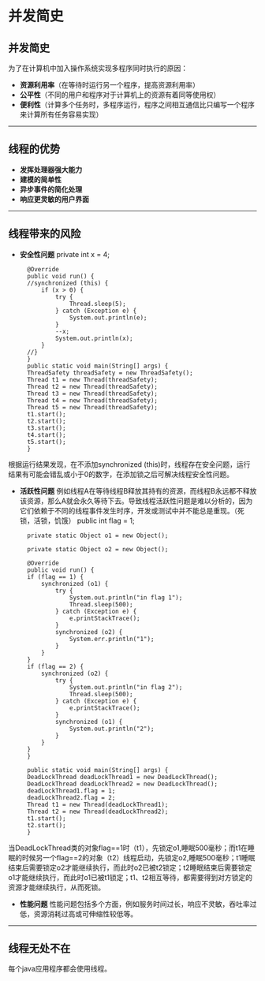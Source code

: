 # 并发简史
## 并发简史
为了在计算机中加入操作系统实现多程序同时执行的原因：
- **资源利用率**（在等待时运行另一个程序，提高资源利用率）
- **公平性**（不同的用户和程序对于计算机上的资源有着同等使用权）
- **便利性**（计算多个任务时，多程序运行，程序之间相互通信比只编写一个程序来计算所有任务容易实现）
----------------------------------
## 线程的优势
- **发挥处理器强大能力**
- **建模的简单性**
- **异步事件的简化处理**
- **响应更灵敏的用户界面**
----------------------------------
## 线程带来的风险
- **安全性问题**
    	private int x = 4;

		@Override
		public void run() {
		//synchronized (this) {
			if (x > 0) {
				try {
					Thread.sleep(5);
				} catch (Exception e) {
					System.out.println(e);
				}
				--x;
				System.out.println(x);
			}
		//}
		}
    	public static void main(String[] args) {
		ThreadSafety threadSafety = new ThreadSafety();
		Thread t1 = new Thread(threadSafety);
		Thread t2 = new Thread(threadSafety);
		Thread t3 = new Thread(threadSafety);
		Thread t4 = new Thread(threadSafety);
		Thread t5 = new Thread(threadSafety);
		t1.start();
		t2.start();
		t3.start();
		t4.start();
		t5.start();
		}
根据运行结果发现，在不添加synchronized (this)时，线程存在安全问题，运行结果有可能会错乱或小于0的数字，在添加锁之后可解决线程安全性问题。
- **活跃性问题**
例如线程A在等待线程B释放其持有的资源，而线程B永远都不释放该资源，那么A就会永久等待下去。导致线程活跃性问题是难以分析的，因为它们依赖于不同的线程事件发生时序，开发或测试中并不能总是重现。（死锁，活锁，饥饿）
		public int flag = 1;
	
		private static Object o1 = new Object();
	
		private static Object o2 = new Object();
	
		@Override
		public void run() {
		if (flag == 1) {
			synchronized (o1) {
				try {
					System.out.println("in flag 1");
					Thread.sleep(500);
				} catch (Exception e) {
					e.printStackTrace();
				}
				synchronized (o2) {
					System.err.println("1");
				}
			}
		}
		if (flag == 2) {
			synchronized (o2) {
				try {
					System.out.println("in flag 2");
					Thread.sleep(500);
				} catch (Exception e) {
					e.printStackTrace();
				}
				synchronized (o1) {
					System.out.println("2");
				}
			}
		}
		}
	
		public static void main(String[] args) {
		DeadLockThread deadLockThread1 = new DeadLockThread();
		DeadLockThread deadLockThread2 = new DeadLockThread();
		deadLockThread1.flag = 1;
		deadLockThread2.flag = 2;
		Thread t1 = new Thread(deadLockThread1);
		Thread t2 = new Thread(deadLockThread2);
		t1.start();
		t2.start();
		}
当DeadLockThread类的对象flag==1时（t1），先锁定o1,睡眠500毫秒；而t1在睡眠的时候另一个flag==2的对象（t2）线程启动，先锁定o2,睡眠500毫秒；t1睡眠结束后需要锁定o2才能继续执行，而此时o2已被t2锁定；t2睡眠结束后需要锁定o1才能继续执行，而此时o1已被t1锁定；t1、t2相互等待，都需要得到对方锁定的资源才能继续执行，从而死锁。
- **性能问题**
性能问题包括多个方面，例如服务时间过长，响应不灵敏，吞吐率过低，资源消耗过高或可伸缩性较低等。
--------------------------------
## 线程无处不在
每个java应用程序都会使用线程。
